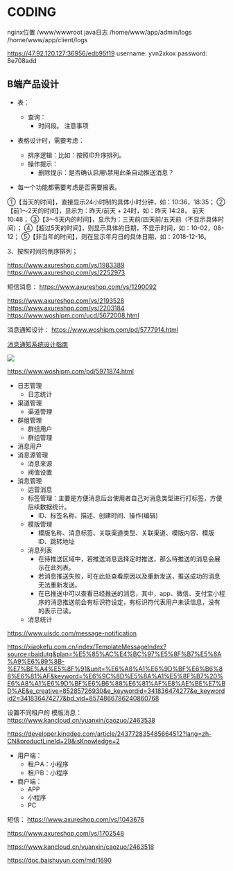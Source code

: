# CODING

nginx位置 /www/wwwroot
java日志
/home/www/app/admin/logs
/home/www/app/client/logs

https://47.92.120.127:36956/edb95f19
 username: yvn2xkox
 password: 8e708add


## B端产品设计

- 表：
    - 查询：
        - 时间段。
注意事项

- 表格设计时，需要考虑：
     - 排序逻辑：比如：按照ID升序排列。
     - 操作提示：
         - 删除提示：是否确认启用\禁用此条自动推送消息？
- 每一个功能都需要考虑是否需要报表。


①【当天的时间】，直接显示24小时制的具体小时分钟，如：10:36，18:35；
②【前1～2天的时间】，显示为：昨天/前天 + 24时，如：昨天 14:28， 前天10:48；
③【3～5天内的时间】，显示为：三天前/四天前/五天前（不显示具体时间）；
④【超过5天的时间】，则显示具体的日期，不显示时间，如：10-02，08-12；
⑤【非当年的时间】，则在显示年月日的具体日期，如：2018-12-16。

3、按照时间的倒序排列；

https://www.axureshop.com/ys/1983389
https://www.axureshop.com/ys/2252973

短信消息： https://www.axureshop.com/ys/1290092

https://www.axureshop.com/ys/2193528
https://www.axureshop.com/ys/2203184
https://www.woshipm.com/ucd/5672008.html

消息通知设计： https://www.woshipm.com/pd/5777914.html

[消息通知系统设计指南](https://www.woshipm.com/topic/push-4)

![](https://image.woshipm.com/wp-files/2021/08/5zNuMEvOg2TchfTUtbcI.png)

https://www.woshipm.com/pd/5971874.html

- 日志管理
    - 日志统计
- 渠道管理
    - 渠道管理
- 群组管理
    - 群组用户
    - 群组管理
- 消息用户
- 消息源管理
    - 消息来源
    - 阀值设置
- 消息管理
    - 运营消息
    - 标签管理：主要是方便消息后台使用者自己对消息类型进行打标签，方便后续数据统计。
        - ID、标签名称、描述、创建时间、操作(编辑)
    - 模版管理
        - 模版名称、消息标签、关联渠道类型、关联渠道、模版内容、模版ID、跳转地址
    - 消息列表
        - 在待推送区域中，若推送消息选择定时推送，那么待推送的消息会展示在此列表。
        - 若消息推送失败，可在此处查看原因以及重新发送，推送成功的消息无法重新发送。
        - 在已推送中可以查看已经推送的消息，其中，app、微信、支付宝小程序的消息推送前会有标识符设定，有标识符代表用户未读信息，没有的表示已读。
    - 消息统计

https://www.uisdc.com/message-notification

https://xiaokefu.com.cn/index/TemplateMessageIndex?source=baidutg&plan=%E5%85%AC%E4%BC%97%E5%8F%B7%E5%8A%A9%E6%89%8B-%E7%BE%A4%E5%8F%91&unit=%E6%A8%A1%E6%9D%BF%E6%B6%88%E6%81%AF&keyword=%E6%9C%8D%E5%8A%A1%E5%8F%B7%20%E6%A8%A1%E6%9D%BF%E6%B6%88%E6%81%AF%E8%AE%BE%E7%BD%AE&e_creative=85285726930&e_keywordid=341836474277&e_keywordid2=341836474277&bd_vid=8574866786240860768


设置不同租户的 模版消息： https://www.kancloud.cn/yuanxin/caozuo/2463538

https://developer.kingdee.com/article/243772835485664512?lang=zh-CN&productLineId=29&isKnowledge=2



- 用户端：
    - 租户A：小程序
    - 租户B：小程序
- 商户端：
    - APP
    - 小程序
    - PC



短信： https://www.axureshop.com/ys/1043676

https://www.axureshop.com/ys/1702548


https://www.kancloud.cn/yuanxin/caozuo/2463518

https://doc.baishuyun.com/md/1690